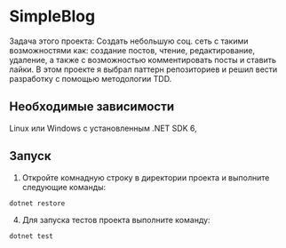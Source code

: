 SimpleBlog
=============================

Задача этого проекта: Создать небольшую соц. сеть с такими возможностями как: создание постов, чтение, редактирование, удаление, а также с возможностью комментировать посты и ставить лайки.
В этом проекте я выбрал паттерн репозиториев и решил вести разработку с помощью методологии TDD.


Необходимые зависимости
------------
Linux или Windows с установленным .NET SDK 6,

Запуск
-----------
1. Откройте комнадную строку в директории проекта и выполните следующие команды:
```shell
dotnet restore
```
4. Для запуска тестов проекта выполните команду:
```shell
dotnet test
```
